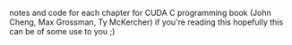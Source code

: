 notes and code for each chapter for CUDA C programming book (John Cheng, Max Grossman, Ty McKercher) 
if you're reading this hopefully this can be of some use to you ;)
